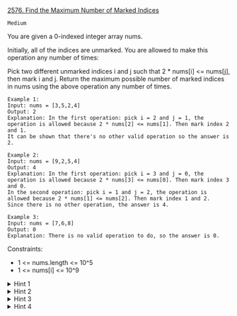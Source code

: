 [2576. Find the Maximum Number of Marked Indices](https://leetcode.com/problems/find-the-maximum-number-of-marked-indices/description/)

`Medium`

You are given a 0-indexed integer array nums.

Initially, all of the indices are unmarked. You are allowed to make this operation any number of times:

Pick two different unmarked indices i and j such that 2 * nums[i] <= nums[j], then mark i and j.
Return the maximum possible number of marked indices in nums using the above operation any number of times.

```
Example 1:
Input: nums = [3,5,2,4]
Output: 2
Explanation: In the first operation: pick i = 2 and j = 1, the operation is allowed because 2 * nums[2] <= nums[1]. Then mark index 2 and 1.
It can be shown that there's no other valid operation so the answer is 2.

Example 2:
Input: nums = [9,2,5,4]
Output: 4
Explanation: In the first operation: pick i = 3 and j = 0, the operation is allowed because 2 * nums[3] <= nums[0]. Then mark index 3 and 0.
In the second operation: pick i = 1 and j = 2, the operation is allowed because 2 * nums[1] <= nums[2]. Then mark index 1 and 2.
Since there is no other operation, the answer is 4.

Example 3:
Input: nums = [7,6,8]
Output: 0
Explanation: There is no valid operation to do, so the answer is 0.
```

Constraints:

- 1 <= nums.length <= 10^5
- 1 <= nums[i] <= 10^9

<details>
<summary>Hint 1</summary>

Think about how to check that performing k operations is possible.

</details>

<details>
<summary>Hint 2</summary>

To perform k operations, it’s optimal to use the smallest k elements and the largest k elements and think about how to match them.

</details>

<details>
<summary>Hint 3</summary>

It’s optimal to match the ith smallest number with the k-i + 1 largest number.

</details>

<details>
<summary>Hint 4</summary>

Now we need to binary search on the answer and find the greatest possible valid k.

</details>
